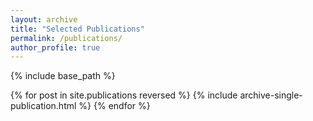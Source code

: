```yaml
---
layout: archive
title: "Selected Publications"
permalink: /publications/
author_profile: true
---
```


{% include base_path %}

{% for post in site.publications reversed %}
  {% include archive-single-publication.html %}
{% endfor %}
